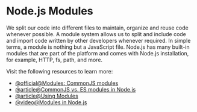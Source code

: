 # Node.js Modules

We split our code into different files to maintain, organize and reuse code whenever possible. A module system allows us to split and include code and import code written by other developers whenever required. In simple terms, a module is nothing but a JavaScript file. Node.js has many built-in modules that are part of the platform and comes with Node.js installation, for example, HTTP, fs, path, and more.

Visit the following resources to learn more:

- [@official@Modules: CommonJS modules](https://nodejs.org/api/modules.html#modules-commonjs-modules)
- [@article@CommonJS vs. ES modules in Node.js](https://blog.logrocket.com/commonjs-vs-es-modules-node-js/)
- [@article@Using Modules](https://www.freecodecamp.org/news/modular-programming-nodejs-npm-modules/)
- [@video@Modules in Node.js](https://www.youtube.com/watch?v=9Amxzvq5LY8&)
